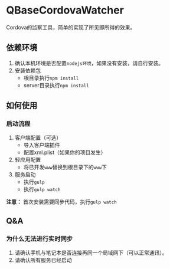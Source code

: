 # QBaseCordovaWatcher

Cordova的监察工具，简单的实现了所见即所得的效果。

## 依赖环境

1. 确认本机环境是否配置`nodejs环境`，如果没有安装，请自行安装。
2. 安装依赖包
	* 根目录执行`npm install`
	* server目录执行`npm install`

## 如何使用

### 启动流程

1. 客户端配置（可选）
	* 导入客户端插件
	* 配置xml.plist（如果你的项目发生）
2. 轻应用配置
	* 将已开发`www`替换到根目录下的`www`下
3. 服务启动
	* 执行`gulp`
	* 执行`gulp watch`

**注意：** 首次安装需要同步代码，执行`gulp watch`

## Q&A

### 为什么无法进行实时同步

1. 请确认手机与笔记本是否连接再同一个局域网下（可以正常通讯）。
2. 请确认所有服务已经启动
